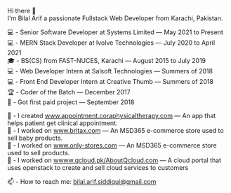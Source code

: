 Hi there 👋 <br/>
I'm Bilal Arif a passionate Fullstack Web Developer from Karachi, Pakistan. <br />

💻 - Senior Software Developer at Systems Limited — May 2021 to Present <br />
💻 - MERN Stack Developer at Ivolve Technologies — July 2020 to April 2021 <br />
🎓 - BS(CS) from FAST-NUCES, Karachi — August 2015 to July 2019 <br />
💻 - Web Developer Intern at Salsoft Technologies — Summers of 2018 <br />
💻 - Front End Developer Intern at Creative Thumb — Summers of 2018 <br />
🏆 - Coder of the Batch — December 2017 <br />
🧭 - Got first paid project — September 2018 <br />


💱 - I created www.appointment.coraphysicaltherapy.com — An app that helps patient get clinical appointment. <br />
💱 - I worked on www.britax.com — An MSD365 e-commerce store used to sell baby products. <br />
💱 - I worked on www.only-stores.com — An MSD365 e-commerce store used to sell products. <br />
💱 - I worked on [wwww.qcloud.pk/AboutQcloud.com](https://qcloud.pk/AboutQcloud) — A cloud portal that uses openstack to create and sell cloud services to customers <br />



📫 - How to reach me: bilal.arif.siddiqui@gmail.com <br />
